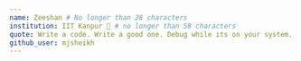 ```yaml
---
name: Zeeshan # No longer than 28 characters
institution: IIT Kanpur 🚩 # no longer than 58 characters
quote: Write a code. Write a good one. Debug while its on your system. Then hope this gets merged in one push!  # no longer than 100 characters, avoid using quotes(") to guarantee the format remains the same.
github_user: mjsheikh
---
```

